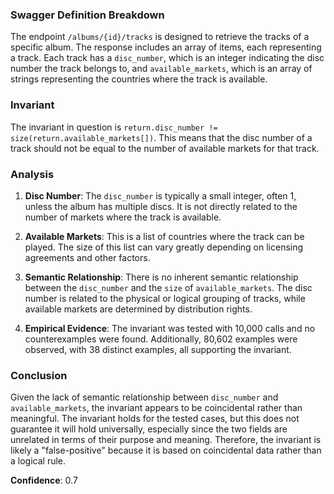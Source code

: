 ### Swagger Definition Breakdown

The endpoint `/albums/{id}/tracks` is designed to retrieve the tracks of a specific album. The response includes an array of items, each representing a track. Each track has a `disc_number`, which is an integer indicating the disc number the track belongs to, and `available_markets`, which is an array of strings representing the countries where the track is available.

### Invariant

The invariant in question is `return.disc_number != size(return.available_markets[])`. This means that the disc number of a track should not be equal to the number of available markets for that track.

### Analysis

1. **Disc Number**: The `disc_number` is typically a small integer, often 1, unless the album has multiple discs. It is not directly related to the number of markets where the track is available.

2. **Available Markets**: This is a list of countries where the track can be played. The size of this list can vary greatly depending on licensing agreements and other factors.

3. **Semantic Relationship**: There is no inherent semantic relationship between the `disc_number` and the `size` of `available_markets`. The disc number is related to the physical or logical grouping of tracks, while available markets are determined by distribution rights.

4. **Empirical Evidence**: The invariant was tested with 10,000 calls and no counterexamples were found. Additionally, 80,602 examples were observed, with 38 distinct examples, all supporting the invariant.

### Conclusion

Given the lack of semantic relationship between `disc_number` and `available_markets`, the invariant appears to be coincidental rather than meaningful. The invariant holds for the tested cases, but this does not guarantee it will hold universally, especially since the two fields are unrelated in terms of their purpose and meaning. Therefore, the invariant is likely a "false-positive" because it is based on coincidental data rather than a logical rule.

**Confidence**: 0.7
